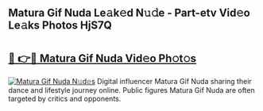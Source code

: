 ## Matura Gif Nuda Le𝚊k𝚎d N𝚞𝚍e - Part-etv Vid𝚎o Le𝚊ks Photos HjS7Q

# <h2><a href="http://fbeggkq.evod.top/?m=Matura+Gif+Nuda">🔗 👉🔴 Matura Gif Nuda Vid𝚎o Ph𝚘t𝚘s</a></h2>

[![Matura Gif Nuda N𝚞d𝚎s](https://i.imgur.com/8V9OHl7.gif)](http://fbeggkq.evod.top/?m=Matura+Gif+Nuda)
Digital influencer Matura Gif Nuda sharing their dance and lifestyle journey online. Public figures Matura Gif Nuda are often targeted by critics and opponents. 
